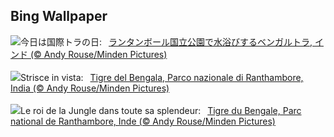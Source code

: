 ## Bing Wallpaper
![](https://www.bing.com/th?id=OHR.TigerIndia_JA-JP8434138959_UHD.jpg&w=1000)今日は国際トラの日:&nbsp;&ensp;[ランタンボール国立公園で水浴びするベンガルトラ, インド (© Andy Rouse/Minden Pictures)](https://www.bing.com/th?id=OHR.TigerIndia_JA-JP8434138959_UHD.jpg)
<br><br/>
![](https://www.bing.com/th?id=OHR.TigerIndia_IT-IT4957354565_UHD.jpg&w=1000)Strisce in vista:&nbsp;&ensp;[Tigre del Bengala, Parco nazionale di Ranthambore, India (© Andy Rouse/Minden Pictures)](https://www.bing.com/th?id=OHR.TigerIndia_IT-IT4957354565_UHD.jpg)
<br><br/>
![](https://www.bing.com/th?id=OHR.TigerIndia_FR-FR3985203091_UHD.jpg&w=1000)Le roi de la Jungle dans toute sa splendeur:&nbsp;&ensp;[Tigre du Bengale, Parc national de Ranthambore, Inde (© Andy Rouse/Minden Pictures)](https://www.bing.com/th?id=OHR.TigerIndia_FR-FR3985203091_UHD.jpg)
<br><br/>
